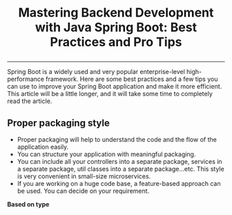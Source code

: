 # <p align="center">Mastering Backend Development with Java Spring Boot: Best Practices and Pro Tips</p>
---

Spring Boot is a widely used and very popular enterprise-level high-performance framework. Here are some best practices and a few tips you can use to improve your Spring Boot application and make it more efficient. This article will be a little longer, and it will take some time to completely read the article.

## Proper packaging style
- Proper packaging will help to understand the code and the flow of the application easily.
- You can structure your application with meaningful packaging.
- You can include all your controllers into a separate package, services in a separate package, util classes into a separate package…etc. This style is very convenient in small-size microservices.
- If you are working on a huge code base, a feature-based approach can be used. You can decide on your requirement.

__Based on type__

